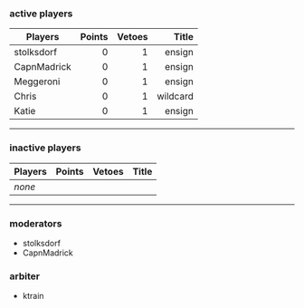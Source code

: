 ### active players

Players                   | Points | Vetoes | Title           |
--------------------------| ------:| ------:| ---------------:|
stolksdorf                | 0      | 1      | ensign          |
CapnMadrick               | 0      | 1      | ensign          |
Meggeroni                 | 0      | 1      | ensign          |
Chris                     | 0      | 1      | wildcard        |
Katie                     | 0      | 1      | ensign          |
---

### inactive players

Players                   | Points | Vetoes | Title           |
--------------------------| ------:| ------:| ---------------:|
_none_                    |        |        |                 |


---


### moderators
- stolksdorf
- CapnMadrick


### arbiter
- ktrain
